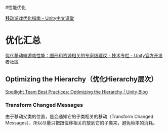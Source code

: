 #性能优化

[移动游戏优化指南 - Unity中文课堂](https://learn.u3d.cn/tutorial/mobile-game-optimization#)

# 优化汇总

[优化移动端游戏性能：图形和资源相关的专家级建议 - 技术专栏 - Unity官方开发者社区](https://developer.unity.cn/projects/optimize-your-mobile-game-performance-expert-tips-on-graphics-and-assets)

## Optimizing the Hierarchy（优化Hierarchy层次）

[Spotlight Team Best Practices: Optimizing the Hierarchy | Unity Blog](https://blog.unity.com/technology/best-practices-from-the-spotlight-team-optimizing-the-hierarchy)

### Transform Changed Messages

由于移动父类的位置，是会通知它的子类相关的移动（Transform Changed Messages），所以尽量只把跟位移相关的放到它的子类来，避免帧率的消耗。